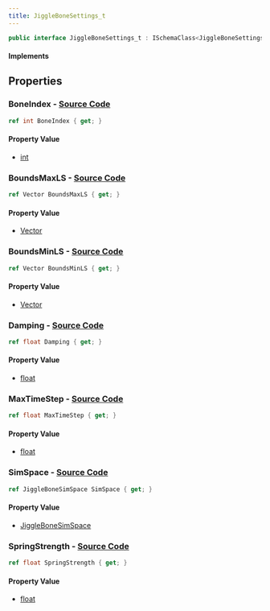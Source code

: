 ```yaml
---
title: JiggleBoneSettings_t
---
```


```csharp
public interface JiggleBoneSettings_t : ISchemaClass<JiggleBoneSettings_t>, ISchemaField, ISchemaClass, INativeHandle
```

#### Implements

## Properties

### **BoneIndex** - [Source Code](https://github.com/swiftly-solution/swiftlys2/blob/main/managed/src/SwiftlyS2.Generated/Schemas/Interfaces/JiggleBoneSettings_t.cs#L16)

```csharp
ref int BoneIndex { get; }
```

#### Property Value

- [int](https://learn.microsoft.com/dotnet/api/system.int32)

### **BoundsMaxLS** - [Source Code](https://github.com/swiftly-solution/swiftlys2/blob/main/managed/src/SwiftlyS2.Generated/Schemas/Interfaces/JiggleBoneSettings_t.cs#L24)

```csharp
ref Vector BoundsMaxLS { get; }
```

#### Property Value

- [Vector](/docs/api/shared/natives/vector)

### **BoundsMinLS** - [Source Code](https://github.com/swiftly-solution/swiftlys2/blob/main/managed/src/SwiftlyS2.Generated/Schemas/Interfaces/JiggleBoneSettings_t.cs#L26)

```csharp
ref Vector BoundsMinLS { get; }
```

#### Property Value

- [Vector](/docs/api/shared/natives/vector)

### **Damping** - [Source Code](https://github.com/swiftly-solution/swiftlys2/blob/main/managed/src/SwiftlyS2.Generated/Schemas/Interfaces/JiggleBoneSettings_t.cs#L22)

```csharp
ref float Damping { get; }
```

#### Property Value

- [float](https://learn.microsoft.com/dotnet/api/system.single)

### **MaxTimeStep** - [Source Code](https://github.com/swiftly-solution/swiftlys2/blob/main/managed/src/SwiftlyS2.Generated/Schemas/Interfaces/JiggleBoneSettings_t.cs#L20)

```csharp
ref float MaxTimeStep { get; }
```

#### Property Value

- [float](https://learn.microsoft.com/dotnet/api/system.single)

### **SimSpace** - [Source Code](https://github.com/swiftly-solution/swiftlys2/blob/main/managed/src/SwiftlyS2.Generated/Schemas/Interfaces/JiggleBoneSettings_t.cs#L28)

```csharp
ref JiggleBoneSimSpace SimSpace { get; }
```

#### Property Value

- [JiggleBoneSimSpace](/docs/api/shared/schemadefinitions/jigglebonesimspace)

### **SpringStrength** - [Source Code](https://github.com/swiftly-solution/swiftlys2/blob/main/managed/src/SwiftlyS2.Generated/Schemas/Interfaces/JiggleBoneSettings_t.cs#L18)

```csharp
ref float SpringStrength { get; }
```

#### Property Value

- [float](https://learn.microsoft.com/dotnet/api/system.single)

